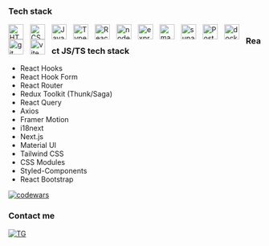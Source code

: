 ### Tech stack
<img align="left" height="30px" style="padding-right:10px" src="https://upload.wikimedia.org/wikipedia/commons/thumb/3/38/HTML5_Badge.svg/800px-HTML5_Badge.svg.png" alt="HTML 5">
<img align="left" height="30px" style="padding-right:10px" src="https://upload.wikimedia.org/wikipedia/commons/thumb/6/62/CSS3_logo.svg/160px-CSS3_logo.svg.png" alt="CSS 3">
<img align="left" height="30px" style="padding-right:10px" src="https://upload.wikimedia.org/wikipedia/commons/thumb/6/6a/JavaScript-logo.png/800px-JavaScript-logo.png" alt="JavaScript">
<img align="left" height="30px" style="padding-right:10px" src="https://upload.wikimedia.org/wikipedia/commons/thumb/f/f5/Typescript.svg/128px-Typescript.svg.png" alt="Typescript">
<img align="left" height="30px" style="padding-right:10px" src="https://upload.wikimedia.org/wikipedia/commons/a/a7/React-icon.svg" alt="React">
<!-- <img align="left" height="30px" style="padding-right:10px" src="https://miro.medium.com/v2/resize:fit:500/1*_bq2g7Lo2RjWi98i5l75Wg.png" alt="React Electron"> -->
<img align="left" height="30px" style="padding-right:10px" src="https://cdn.freebiesupply.com/logos/large/2x/nodejs-1-logo-png-transparent.png" alt="node.js">
<img align="left" height="30px" style="padding-right:10px" src="https://upload.wikimedia.org/wikipedia/commons/6/64/Expressjs.png" alt="express">
<!-- <img align="left" height="30px" style="padding-right:10px" src="https://upload.wikimedia.org/wikipedia/commons/a/a8/NestJS.svg" alt="NestJS"> -->
<img align="left" height="30px" style="padding-right:10px" src="https://cdn.icon-icons.com/icons2/2415/PNG/512/mongodb_original_logo_icon_146424.png" alt="mangoDB">
<!-- <img align="left" height="30px" style="padding-right:10px" src="https://upload.wikimedia.org/wikipedia/commons/thumb/e/e8/Deno_2021.svg/120px-Deno_2021.svg.png" alt="Deno"> -->
<!-- <img align="left" height="30px" style="padding-right:10px" src="https://cdn.freebiesupply.com/logos/large/2x/mysql-5-logo-png-transparent.png" alt="MySQL"> -->
<!-- <img align="left" height="30px" style="padding-right:10px" src="https://upload.wikimedia.org/wikipedia/commons/thumb/2/29/Postgresql_elephant.svg/120px-Postgresql_elephant.svg.png" alt="Postgresql"> -->
<img align="left" height="30px" style="padding-right:10px" src="https://github.com/RomchikSt/RomchikSt/assets/140477189/cb87c0a8-556e-45ab-b1c1-42697dac985e" alt="supabase">
<img align="left" height="30px" style="padding-right:10px" src="https://www.svgrepo.com/show/354202/postman-icon.svg" alt="Postman">
<img align="left" height="30px" style="padding-right:10px" src="https://uxwing.com/wp-content/themes/uxwing/download/brands-and-social-media/docker-icon.png" alt="docker">
<img align="left" height="30px" style="padding-right:10px" src="https://git-scm.com/images/logos/downloads/Git-Icon-1788C.png" alt="git">
<img align="left" height="30px" style="padding-right:10px" src="https://upload.wikimedia.org/wikipedia/commons/thumb/f/f1/Vitejs-logo.svg/240px-Vitejs-logo.svg.png" alt="vite">




#

### React JS/TS tech stack
  - React Hooks
  - React Hook Form
  - React Router
  - Redux Toolkit (Thunk/Saga)
  - React Query
  - Axios
  - Framer Motion
  - i18next
  - Next.js
  - Material UI
  - Tailwind CSS
  - CSS Modules
  - Styled-Components
  - React Bootstrap
 
 [![codewars](https://www.codewars.com/users/RomchikSt/badges/small)](https://www.codewars.com/users/RomchikSt)
 

 
### Contact me

[![TG](https://img.shields.io/badge/-Telegram-0d1117?style=for-the-badge&logo=telegram)](https://t.me/Romchik_St)

